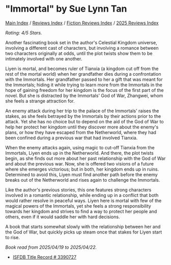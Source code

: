# "Immortal" by Sue Lynn Tan

[Main Index](../../../README.md) / [Reviews Index](../../README.md) / [Fiction Reviews Index](../README.md) / [2025 Reviews Index](README.md)

*Rating: 4/5 Stars.*

Another fascinating book set in the author's Celestial Kingdom universe, involving a different cast of characters, but involving a romance between two characters originally at odds, until the plot twists show them to be intimately involved with one another.

Liyen is mortal, and becomes ruler of Tianxia (a kingdom cut off from the rest of the mortal world) when her grandfather dies during a confrontation with the Immortals. Her grandfather passed to her a gift that was meant for the Immortals; hiding it while trying to learn more from the Immortals in the hope of gaining freedom for her kingdom is the focus of the first part of the novel. But she is distracted by the Immortals' God of War, Zhangwei, whom she feels a strange attraction for.

An enemy attack during her trip to the palace of the Immortals' raises the stakes, as she feels betrayed by the Immortals by their actions prior to the attack. Yet she has no choice but to depend on the aid of the God of War to help her protect her kingdom until they discover more about the enemy's plans, or how they have escaped from the Netherworld, where they had been confined during a previous war that had involved Tianxia.

When the enemy attacks again, using magic to cut-off Tianxia from the Immortals, Liyen ends up in the Netherworld. And there, the plot twists begin, as she finds out more about her past relationship with the God of War and about the previous war. Now, she is offered two visions of a future where she emerges victorious; but in both, her kingdom ends up in ruins. Determined to avoid this, Liyen must find another path before the enemy breaks out of the Netherworld and rises again to challenge the Immortals.

Like the author's previous stories, this one features strong characters involved in a romantic relationship, while ending up in a conflict that both would rather resolve in peaceful ways. Liyen here is mortal with few of the magical powers of the Immortals, yet she feels a strong responsibility towards her kingdom and strives to find a way to protect her people and others, even if it would saddle her with hard decisions.

A book that starts somewhat slowly with the relationship between her and the God of War, but quickly picks up steam once that stakes for Liyen start to rise.

*Book read from 2025/04/19 to 2025/04/22.*

- [ISFDB Title Record # 3390727](https://www.isfdb.org/cgi-bin/title.cgi?3390727)
